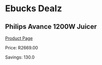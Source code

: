 
# Ebucks Dealz
## Philips Avance 1200W Juicer
[Product Page](https://www.ebucks.com/web/shop/productSelected.do?prodId=383359648&catId=704987863)

Price: R2669.00

Savings: 130.0


	